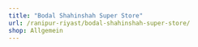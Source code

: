 ```yaml
---
title: "Bodal Shahinshah Super Store"
url: /ranipur-riyast/bodal-shahinshah-super-store/
shop: Allgemein
---
```

